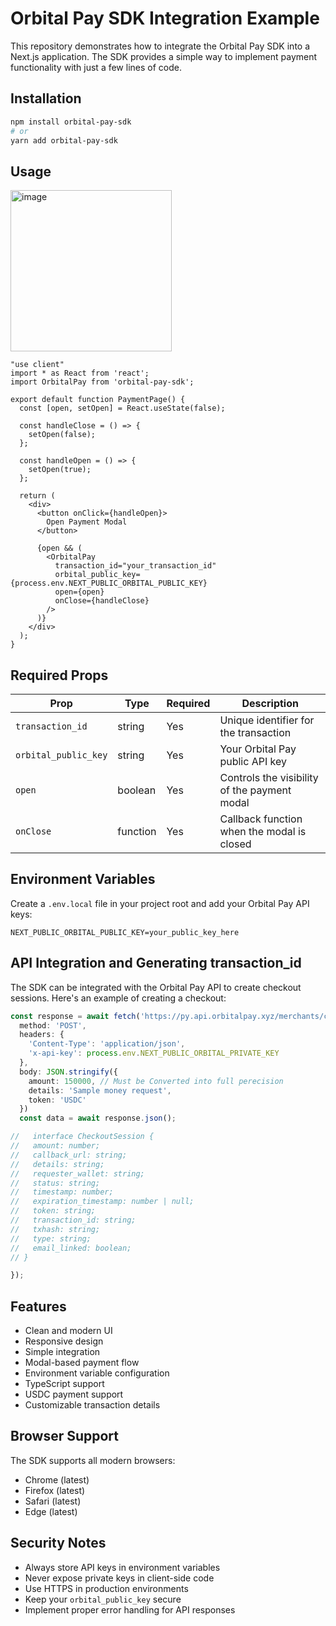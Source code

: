 # Orbital Pay SDK Integration Example

This repository demonstrates how to integrate the Orbital Pay SDK into a Next.js application. The SDK provides a simple way to implement payment functionality with just a few lines of code.

## Installation

```bash
npm install orbital-pay-sdk
# or
yarn add orbital-pay-sdk
```

## Usage

<img width="258" alt="image" src="https://github.com/user-attachments/assets/e4a65e27-db19-49a7-9818-31d36692415d" />



```tsx
"use client"
import * as React from 'react';
import OrbitalPay from 'orbital-pay-sdk';

export default function PaymentPage() {
  const [open, setOpen] = React.useState(false);
  
  const handleClose = () => {
    setOpen(false);
  };

  const handleOpen = () => {
    setOpen(true);
  };
  
  return (
    <div>
      <button onClick={handleOpen}>
        Open Payment Modal
      </button>
      
      {open && (
        <OrbitalPay
          transaction_id="your_transaction_id"
          orbital_public_key={process.env.NEXT_PUBLIC_ORBITAL_PUBLIC_KEY}
          open={open}
          onClose={handleClose}
        />
      )}
    </div>
  );
}
```

## Required Props

| Prop | Type | Required | Description |
|------|------|----------|-------------|
| `transaction_id` | string | Yes | Unique identifier for the transaction |
| `orbital_public_key` | string | Yes | Your Orbital Pay public API key |
| `open` | boolean | Yes | Controls the visibility of the payment modal |
| `onClose` | function | Yes | Callback function when the modal is closed |

## Environment Variables

Create a `.env.local` file in your project root and add your Orbital Pay API keys:

```env
NEXT_PUBLIC_ORBITAL_PUBLIC_KEY=your_public_key_here
```

## API Integration and Generating transaction_id

The SDK can be integrated with the Orbital Pay API to create checkout sessions. Here's an example of creating a checkout:

```typescript
const response = await fetch('https://py.api.orbitalpay.xyz/merchants/create-checkout', {
  method: 'POST',
  headers: {
    'Content-Type': 'application/json',
    'x-api-key': process.env.NEXT_PUBLIC_ORBITAL_PRIVATE_KEY
  },
  body: JSON.stringify({
    amount: 150000, // Must be Converted into full perecision
    details: 'Sample money request',
    token: 'USDC'
  })
  const data = await response.json();

//   interface CheckoutSession {
//   amount: number;
//   callback_url: string;
//   details: string;
//   requester_wallet: string;
//   status: string;
//   timestamp: number;
//   expiration_timestamp: number | null;
//   token: string;
//   transaction_id: string;
//   txhash: string;
//   type: string;
//   email_linked: boolean;
// }

});
```

## Features

- Clean and modern UI
- Responsive design
- Simple integration
- Modal-based payment flow
- Environment variable configuration
- TypeScript support
- USDC payment support
- Customizable transaction details

## Browser Support

The SDK supports all modern browsers:
- Chrome (latest)
- Firefox (latest)
- Safari (latest)
- Edge (latest)



## Security Notes

- Always store API keys in environment variables
- Never expose private keys in client-side code
- Use HTTPS in production environments
- Keep your `orbital_public_key` secure
- Implement proper error handling for API responses


